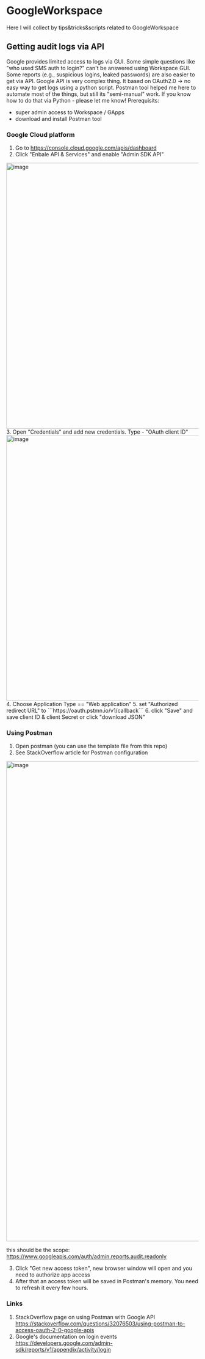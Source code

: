 # GoogleWorkspace
Here I will collect by tips&tricks&scripts related to GoogleWorkspace

## Getting audit logs via API
Google provides limited access to logs via GUI. Some simple questions like "who used SMS auth to login?" can't be answered using Workspace GUI. 
Some reports (e.g., suspicious logins, leaked passwords) are also easier to get via API. 
Google API is very complex thing. It based on OAuth2.0 -> no easy way to get logs using a python script. Postman tool helped me here to automate most of the things, but still its "semi-manual" work. If you know how to do that via Python - please let me know!
Prerequisits:
- super admin access to Workspace / GApps
- download and install Postman tool

### Google Cloud platform
1. Go to https://console.cloud.google.com/apis/dashboard 
2. Click "Enbale API & Services" and enable "Admin SDK API"
<img width="696" alt="image" src="https://user-images.githubusercontent.com/5716798/163975203-5086dd0b-12ff-4261-b5d3-aa4c129156b2.png">
3. Open "Credentials" and add new credentials. Type - "OAuth client ID"
<img width="696" alt="image" src="https://user-images.githubusercontent.com/5716798/163975611-9efd192c-9f34-47ac-a0b3-1dcca10d0ce4.png">
4. Choose Application Type == "Web application"
5. set "Authorized redirect URL" to ```https://oauth.pstmn.io/v1/callback```
6. click "Save" and save client ID & client Secret or click "download JSON"

### Using Postman
1. Open postman (you can use the template file from this repo)
2. See StackOverflow article for Postman configuration
<img width="1258" alt="image" src="https://user-images.githubusercontent.com/5716798/164022476-5888b953-d0f9-46cd-98f8-8f62999f5102.png">

this should be the scope: https://www.googleapis.com/auth/admin.reports.audit.readonly

3. Click "Get new access token", new browser window will open and you need to authorize app access
4. After that an access token will be saved in Postman's memory. You need to refresh it every few hours. 

### Links
1. StackOverflow page on using Postman with Google API https://stackoverflow.com/questions/32076503/using-postman-to-access-oauth-2-0-google-apis
2. Google's documentation on login events https://developers.google.com/admin-sdk/reports/v1/appendix/activity/login
